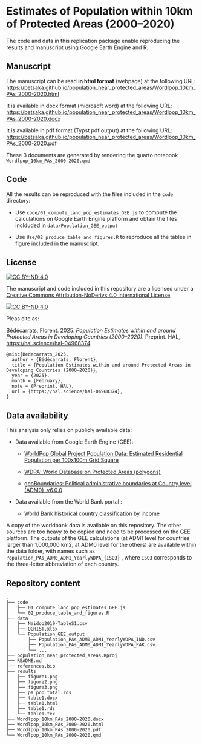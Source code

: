 # Estimates of Population within 10km of Protected Areas (2000–2020)

The code and data in this replication package enable reproducing the results and manuscript using Google Earth Engine and R.

## Manuscript

The manuscript can be read **in html format** (webpage) at the following URL: <https://betsaka.github.io/population_near_protected_areas/Wordlpop_10km_PAs_2000-2020.html>

It is available in docx format (microsoft word) at the following URL: <https://betsaka.github.io/population_near_protected_areas/Wordlpop_10km_PAs_2000-2020.docx>

It is available in pdf format (Typst pdf output) at the following URL: <https://betsaka.github.io/population_near_protected_areas/Wordlpop_10km_PAs_2000-2020.pdf>

These 3 documents are generated by rendering the quarto notebook `Wordlpop_10km_PAs_2000-2020.qmd`

## Code

All the results can be reproduced with the files included in the `code` directory:

-   Use `code/01_compute_land_pop_estimates_GEE.js` to compute the calculations on Google Earth Engine platform and obtain the files inclduded in `data/Population_GEE_output`

-   Use `Use/02_produce_table_and_figures.R` to reproduce all the tables in figure included in the manuscript.

## License

[![CC BY-ND 4.0](https://img.shields.io/badge/License-CC%20BY--ND%204.0-lightgrey.svg)](https://creativecommons.org/licenses/by-nd/4.0/)

The manuscript and code included in this repository are a licensed under a [Creative Commons Attribution-NoDerivs 4.0 International License](https://creativecommons.org/licenses/by-nd/4.0/).

[![CC BY-ND 4.0](https://licensebuttons.net/l/by-nd/4.0/88x31.png)](https://creativecommons.org/licenses/by-nd/4.0/)

Pleas cite as:

Bédécarrats, Florent. 2025. *Population Estimates within and around Protected Areas in Developing Countries (2000–2020)*. Preprint. HAL, <https://hal.science/hal-04968374>.

```         
@misc{Bedecarrats_2025,
  author = {Bédécarrats, Florent},
  title = {Population Estimates within and around Protected Areas in Developing Countries (2000–2020)},
  year = {2025},
  month = {February},
  note = {Preprint, HAL},
  url = {https://hal.science/hal-04968374}, 
}
```

## Data availability

This analysis only relies on publicly available data:

-   Data available from Google Earth Engine (GEE):

    -   [WorldPop Global Project Population Data: Estimated Residential Population per 100x100m Grid Square](https://developers.google.com/earth-engine/datasets/catalog/WorldPop_GP_100m_pop)

    -   [WDPA: World Database on Protected Areas (polygons)](WDPA:%20World%20Database%20on%20Protected%20Areas%20(polygons))

    -   [geoBoundaries: Political administrative boundaries at Country level (ADM0), v6.0.0](https://developers.google.com/earth-engine/datasets/catalog/WM_geoLab_geoBoundaries_600_ADM0)

-   Data available from the World Bank portal :

    -   [World Bank historical country classification by income](https://datahelpdesk.worldbank.org/knowledgebase/articles/906519-world-bank-country-and-lending-groups)

A copy of the worldbank data is available on this repository. The other sources are too heavy to be copied and need to be processed on the GEE platform. The outputs of the GEE calculations (at ADM1 level for countries larger than 1,000,000 km2, at ADM0 level for the others) are available within the data folder, with names such as `Population_PAs_ADM0_ADM1_YearlyWDPA_{ISO3}` , where `ISO3` corresponds to the three-letter abbreviation of each country.

## Repository content

```         
.
├── code
│   ├── 01_compute_land_pop_estimates_GEE.js
│   └── 02_produce_table_and_figures.R
├── data
│   ├── Naidoo2019-TableS1.csv
│   ├── OGHIST.xlsx
│   └── Population_GEE_output
│       ├── Population_PAs_ADM0_ADM1_YearlyWDPA_IND.csv
│       ├── Population_PAs_ADM0_ADM1_YearlyWDPA_PAK.csv
│       └── ...
├── population_near_protected_areas.Rproj
├── README.md
├── references.bib
├── results
│   ├── figure1.png
│   ├── figure2.png
│   ├── figure3.png
│   ├── pa_pop_total.rds
│   ├── table1.docx
│   ├── table1.html
│   ├── table1.rds
│   └── table1.tex
├── Wordlpop_10km_PAs_2000-2020.docx
├── Wordlpop_10km_PAs_2000-2020.html
├── Wordlpop_10km_PAs_2000-2020.pdf
└── Wordlpop_10km_PAs_2000-2020.qmd
```

